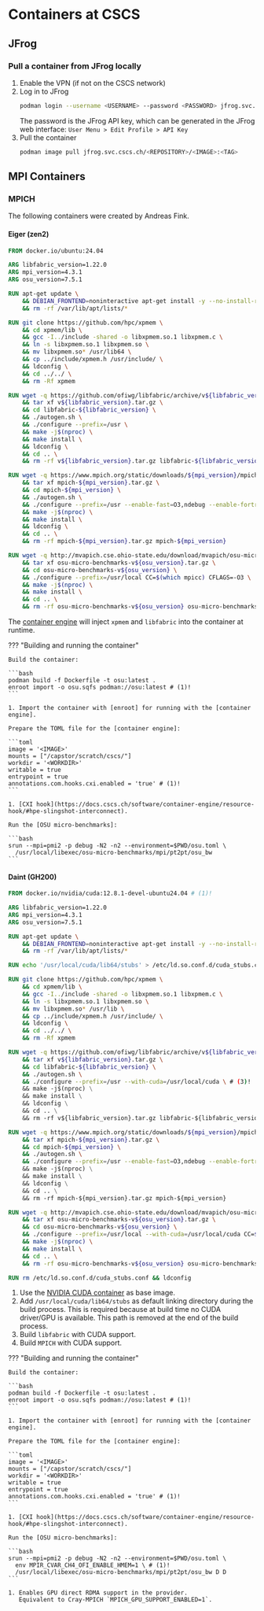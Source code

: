 # Containers at CSCS

## JFrog

### Pull a container from JFrog locally

1. Enable the VPN (if not on the CSCS network)
1. Log in to JFrog
   ```bash
   podman login --username <USERNAME> --password <PASSWORD> jfrog.svc.cscs.ch
   ```
   The password is the JFrog API key, which can be generated in the JFrog web interface:
   `User Menu > Edit Profile > API Key`
1. Pull the container
   ```bash
   podman image pull jfrog.svc.cscs.ch/<REPOSITORY>/<IMAGE>:<TAG>
   ```

## MPI Containers

### MPICH

The following containers were created by Andreas Fink.

#### Eiger (zen2)

```Dockerfile
FROM docker.io/ubuntu:24.04

ARG libfabric_version=1.22.0
ARG mpi_version=4.3.1
ARG osu_version=7.5.1

RUN apt-get update \
    && DEBIAN_FRONTEND=noninteractive apt-get install -y --no-install-recommends build-essential ca-certificates automake autoconf libtool make gdb strace wget python3 git gfortran \
    && rm -rf /var/lib/apt/lists/*

RUN git clone https://github.com/hpc/xpmem \
    && cd xpmem/lib \
    && gcc -I../include -shared -o libxpmem.so.1 libxpmem.c \
    && ln -s libxpmem.so.1 libxpmem.so \
    && mv libxpmem.so* /usr/lib64 \
    && cp ../include/xpmem.h /usr/include/ \
    && ldconfig \
    && cd ../../ \
    && rm -Rf xpmem

RUN wget -q https://github.com/ofiwg/libfabric/archive/v${libfabric_version}.tar.gz \
    && tar xf v${libfabric_version}.tar.gz \
    && cd libfabric-${libfabric_version} \
    && ./autogen.sh \
    && ./configure --prefix=/usr \
    && make -j$(nproc) \
    && make install \
    && ldconfig \
    && cd .. \
    && rm -rf v${libfabric_version}.tar.gz libfabric-${libfabric_version}

RUN wget -q https://www.mpich.org/static/downloads/${mpi_version}/mpich-${mpi_version}.tar.gz \
    && tar xf mpich-${mpi_version}.tar.gz \
    && cd mpich-${mpi_version} \
    && ./autogen.sh \
    && ./configure --prefix=/usr --enable-fast=O3,ndebug --enable-fortran --enable-cxx --with-device=ch4:ofi --with-libfabric=/usr --with-xpmem=/usr \
    && make -j$(nproc) \
    && make install \
    && ldconfig \
    && cd .. \
    && rm -rf mpich-${mpi_version}.tar.gz mpich-${mpi_version}

RUN wget -q http://mvapich.cse.ohio-state.edu/download/mvapich/osu-micro-benchmarks-v${osu_version}.tar.gz \
    && tar xf osu-micro-benchmarks-v${osu_version}.tar.gz \
    && cd osu-micro-benchmarks-v${osu_version} \
    && ./configure --prefix=/usr/local CC=$(which mpicc) CFLAGS=-O3 \
    && make -j$(nproc) \
    && make install \
    && cd .. \
    && rm -rf osu-micro-benchmarks-v${osu_version} osu-micro-benchmarks-v${osu_version}.tar.gz
```

The [container engine] will inject `xpmem` and `libfabric` into the container at runtime.

??? "Building and running the container"
   
    Build the container:

    ```bash
    podman build -f Dockerfile -t osu:latest .
    enroot import -o osu.sqfs podman://osu:latest # (1)!
    ```

    1. Import the container with [enroot] for running with the [container engine].

    Prepare the TOML file for the [container engine]:

    ```toml
    image = '<IMAGE>'
    mounts = ["/capstor/scratch/cscs/"]
    workdir = '<WORKDIR>'
    writable = true
    entrypoint = true
    annotations.com.hooks.cxi.enabled = 'true' # (1)!
    ```

    1. [CXI hook](https://docs.cscs.ch/software/container-engine/resource-hook/#hpe-slingshot-interconnect).

    Run the [OSU micro-benchmarks]:

    ```bash
    srun --mpi=pmi2 -p debug -N2 -n2 --environment=$PWD/osu.toml \
      /usr/local/libexec/osu-micro-benchmarks/mpi/pt2pt/osu_bw
    ```

#### Daint (GH200)

```Dockerfile
FROM docker.io/nvidia/cuda:12.8.1-devel-ubuntu24.04 # (1)!

ARG libfabric_version=1.22.0
ARG mpi_version=4.3.1
ARG osu_version=7.5.1

RUN apt-get update \
    && DEBIAN_FRONTEND=noninteractive apt-get install -y --no-install-recommends build-essential ca-certificates automake autoconf libtool make gdb strace wget python3 git gfortran \
    && rm -rf /var/lib/apt/lists/*

RUN echo '/usr/local/cuda/lib64/stubs' > /etc/ld.so.conf.d/cuda_stubs.conf && ldconfig # (2)!

RUN git clone https://github.com/hpc/xpmem \
    && cd xpmem/lib \
    && gcc -I../include -shared -o libxpmem.so.1 libxpmem.c \
    && ln -s libxpmem.so.1 libxpmem.so \
    && mv libxpmem.so* /usr/lib \
    && cp ../include/xpmem.h /usr/include/ \
    && ldconfig \
    && cd ../../ \
    && rm -Rf xpmem

RUN wget -q https://github.com/ofiwg/libfabric/archive/v${libfabric_version}.tar.gz \
    && tar xf v${libfabric_version}.tar.gz \
    && cd libfabric-${libfabric_version} \
    && ./autogen.sh \
    && ./configure --prefix=/usr --with-cuda=/usr/local/cuda \ # (3)!
    && make -j$(nproc) \
    && make install \
    && ldconfig \
    && cd .. \
    && rm -rf v${libfabric_version}.tar.gz libfabric-${libfabric_version}

RUN wget -q https://www.mpich.org/static/downloads/${mpi_version}/mpich-${mpi_version}.tar.gz \
    && tar xf mpich-${mpi_version}.tar.gz \
    && cd mpich-${mpi_version} \
    && ./autogen.sh \
    && ./configure --prefix=/usr --enable-fast=O3,ndebug --enable-fortran --enable-cxx --with-device=ch4:ofi --with-libfabric=/usr --with-xpmem=/usr --with-cuda=/usr/local/cuda \ # (4)!
    && make -j$(nproc) \
    && make install \
    && ldconfig \
    && cd .. \
    && rm -rf mpich-${mpi_version}.tar.gz mpich-${mpi_version}

RUN wget -q http://mvapich.cse.ohio-state.edu/download/mvapich/osu-micro-benchmarks-v${osu_version}.tar.gz \
    && tar xf osu-micro-benchmarks-v${osu_version}.tar.gz \
    && cd osu-micro-benchmarks-v${osu_version} \
    && ./configure --prefix=/usr/local --with-cuda=/usr/local/cuda CC=$(which mpicc) CFLAGS=-O3 \
    && make -j$(nproc) \
    && make install \
    && cd .. \
    && rm -rf osu-micro-benchmarks-v${osu_version} osu-micro-benchmarks-v${osu_version}.tar.gz

RUN rm /etc/ld.so.conf.d/cuda_stubs.conf && ldconfig
```

1. Use the [NVIDIA CUDA container](https://catalog.ngc.nvidia.com/orgs/nvidia/containers/cuda) as base image.
2. Add `/usr/local/cuda/lib64/stubs` as default linking directory during the build process.
   This is required because at build time no CUDA driver/GPU is available.
   This path is removed at the end of the build process.
3. Build `libfabric` with CUDA support.
4. Build `MPICH` with CUDA support.

??? "Building and running the container"
   
    Build the container:

    ```bash
    podman build -f Dockerfile -t osu:latest .
    enroot import -o osu.sqfs podman://osu:latest # (1)!
    ```

    1. Import the container with [enroot] for running with the [container engine].

    Prepare the TOML file for the [container engine]:

    ```toml
    image = '<IMAGE>'
    mounts = ["/capstor/scratch/cscs/"]
    workdir = '<WORKDIR>'
    writable = true
    entrypoint = true
    annotations.com.hooks.cxi.enabled = 'true' # (1)!
    ```

    1. [CXI hook](https://docs.cscs.ch/software/container-engine/resource-hook/#hpe-slingshot-interconnect).

    Run the [OSU micro-benchmarks]:

    ```bash
    srun --mpi=pmi2 -p debug -N2 -n2 --environment=$PWD/osu.toml \
      env MPIR_CVAR_CH4_OFI_ENABLE_HMEM=1 \ # (1)!
      /usr/local/libexec/osu-micro-benchmarks/mpi/pt2pt/osu_bw D D
    ```

    1. Enables GPU direct RDMA support in the provider.
       Equivalent to Cray-MPICH `MPICH_GPU_SUPPORT_ENABLED=1`.

[enroot]: https://github.com/NVIDIA/enroot
[container engine]: https://docs.cscs.ch/software/container-engine/

